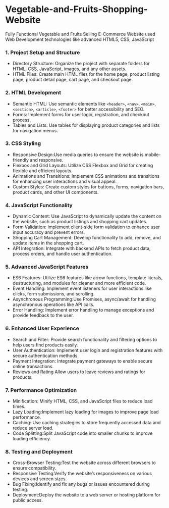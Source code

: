 # Vegetable-and-Fruits-Shopping-Website
Fully Functional Vegetable and Fruits Selling E-Commerce Website used Web Development technologies like advanced HTML5, CSS, JavaScript

### 1. **Project Setup and Structure**
- Directory Structure: Organize the project with separate folders for HTML, CSS, JavaScript, images, and any other assets.
- HTML Files: Create main HTML files for the home page, product listing page, product detail page, cart page, and checkout page.

### 2. **HTML Development**
- Semantic HTML: Use semantic elements like `<header>`, `<nav>`, `<main>`, `<section>`, `<article>`, `<footer>` for better accessibility and SEO.
- Forms: Implement forms for user login, registration, and checkout process.
- Tables and Lists: Use tables for displaying product categories and lists for navigation menus.

### 3. **CSS Styling**
- Responsive Design:Use media queries to ensure the website is mobile-friendly and responsive.
- Flexbox and Grid Layouts: Utilize CSS Flexbox and Grid for creating flexible and efficient layouts.
- Animations and Transitions: Implement CSS animations and transitions for enhancing user interactions and visual appeal.
- Custom Styles: Create custom styles for buttons, forms, navigation bars, product cards, and other UI components.

### 4. **JavaScript Functionality**
- Dynamic Content: Use JavaScript to dynamically update the content on the website, such as product listings and shopping cart updates.
- Form Validation: Implement client-side form validation to enhance user input accuracy and prevent errors.
- Shopping Cart Management: Develop functionality to add, remove, and update items in the shopping cart.
- API Integration: Integrate with backend APIs to fetch product data, process orders, and handle user authentication.

### 5. **Advanced JavaScript Features**
- ES6 Features: Utilize ES6 features like arrow functions, template literals, destructuring, and modules for cleaner and more efficient code.
- Event Handling: Implement event listeners for user interactions like clicks, form submissions, and scrolling.
- Asynchronous Programming:Use Promises, async/await for handling asynchronous operations like API calls.
- Error Handling: Implement error handling to manage exceptions and provide feedback to the user.

### 6. **Enhanced User Experience**
- Search and Filter: Provide search functionality and filtering options to help users find products easily.
- User Authentication: Implement user login and registration features with secure authentication methods.
- Payment Integration: Integrate payment gateways to enable secure online transactions.
- Reviews and Rating Allow users to leave reviews and ratings for products.

### 7. **Performance Optimization**
- Minification: Minify HTML, CSS, and JavaScript files to reduce load times.
- Lazy Loading:Implement lazy loading for images to improve page load performance.
- Caching: Use caching strategies to store frequently accessed data and reduce server load.
- Code Splitting:Split JavaScript code into smaller chunks to improve loading efficiency.

### 8. **Testing and Deployment**
- Cross-Browser Testing:Test the website across different browsers to ensure compatibility.
- Responsive Testing:Verify the website’s responsiveness on various devices and screen sizes.
- Bug Fixing:Identify and fix any bugs or issues encountered during testing.
- Deployment:Deploy the website to a web server or hosting platform for public access.
